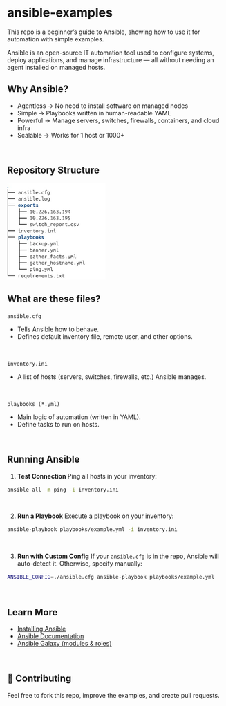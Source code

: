 # ansible-examples

This repo is a beginner’s guide to Ansible, showing how to use it for automation with simple examples.

Ansible is an open-source IT automation tool used to configure systems, deploy applications, and manage infrastructure — all without needing an agent installed on managed hosts.

## Why Ansible?
- Agentless  →   No need to install software on managed nodes  
- Simple     →   Playbooks written in human-readable YAML  
- Powerful   →   Manage servers, switches, firewalls, containers, and cloud infra  
- Scalable   →   Works for 1 host or 1000+  
<br>

## Repository Structure

<img src="https://github.com/isuruadhi/ansible-examples/blob/main/Repository_Structure.jpeg" width="45%"/>

<br>

## What are these files?

`ansible.cfg`
- Tells Ansible how to behave.
- Defines default inventory file, remote user, and other options.
<br>

`inventory.ini`
- A list of hosts (servers, switches, firewalls, etc.) Ansible manages.
<br>

`playbooks (*.yml)`
- Main logic of automation (written in YAML).
- Define tasks to run on hosts.
<br>

## Running Ansible
1. **Test Connection**
Ping all hosts in your inventory:
```bash
ansible all -m ping -i inventory.ini
```
<br>

2. **Run a Playbook**
Execute a playbook on your inventory:
```bash
ansible-playbook playbooks/example.yml -i inventory.ini
```
<br>

3. **Run with Custom Config**
If your `ansible.cfg` is in the repo, Ansible will auto-detect it.
Otherwise, specify manually:
```bash
ANSIBLE_CONFIG=./ansible.cfg ansible-playbook playbooks/example.yml
```
<br>

##  Learn More
- [Installing Ansible](https://docs.ansible.com/ansible/latest/installation_guide/intro_installation.html)
- [Ansible Documentation](https://docs.ansible.com/)
- [Ansible Galaxy (modules & roles)](https://galaxy.ansible.com/)
<br>

## 🤝 Contributing
Feel free to fork this repo, improve the examples, and create pull requests.  


